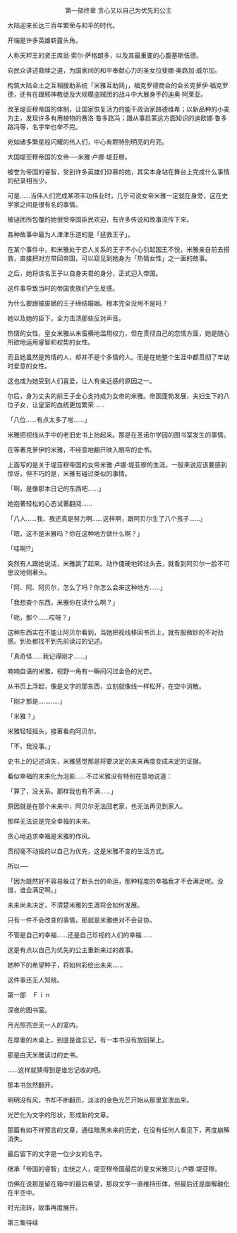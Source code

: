 <p align="center">第一部终章 贪心又以自己为优先的公主</p>

大陆迎来长达三百年繁荣与和平的时代。

开端是许多英雄崭露头角。

人称天秤王的贤王席翁‧索尔‧萨格朗多，以及其最重要的心腹基斯伍德。

向民众讲述救赎之道，为国家间的和平奉献心力的圣女拉斐娜‧奥路加‧威尔加。

构筑大陆全土之互相援助系统「米雅互助网」，福克罗德商会的会长克萝伊‧福克罗德，还有在跟邪神教徒及大规模盗贼团的战斗中大展身手的迪奥‧阿莱亚。

改革堤亚穆帝国的体制，让国家恢复活力的能干政治家路德维希；以新品种的小麦为主，发现许多有用植物的赛洛‧鲁多路冯；跟从事启蒙这方面知识的迪欧娜‧鲁多路冯等，名字举也举不完。

宛如诸多繁星般闪耀的伟人们，中心有颗特别明亮的月亮。

大国堤亚穆帝国的女帝──米雅‧卢娜‧堤亚穆。

被誉为帝国的睿智，受到许多英雄们仰慕的她，其实本身站在舞台上完成什么事情的纪录相当少。

可是……当伟人们完成某项丰功伟业时，几乎可说女帝米雅一定就在身旁，这在史学家之间是很有名的事情。

被谜团所包覆的她很受帝国臣民欢迎，有许多传说和故事流传下来。

各种故事中最为人津津乐道的是「拯救王子」。

在某个事件中，和米雅处于恋人关系的王子不小心引起国王不悦，米雅亲自前去搭救，直接把对方带回帝国，可以窥见到她身为「热情女性」之一面的故事。

之后，她将该名王子以自身夫君的身分，正式迎入帝国。

这件事导致当时的帝国贵族们产生反感。

为什么要跟被废嫡的王子缔结婚姻。根本完全没用不是吗？

她以及她的臣下，全力击溃那些反对声音。

热情的女性，皇女米雅从未蛮横地滥用权力，但在贯彻自己的恋情方面，她是随心所欲地运用睿智和权势的女性。

而且她虽然是热情的人，却并不是个多情的人。而是在她整个生涯中都贯彻了年幼时爱意的女性。

这也成为她受到人们喜爱，让人有亲近感的原因之一。

尔后，身为丈夫的前王子全心支持成为女帝的米雅。帝国蓬勃发展，夫妇生下的八位子女，让皇室的血统更加繁荣……

「八位……有点太多了啦……」

米雅把视线从手中的老旧史书上抬起来。那是在圣诺尔学园的图书室发生的事情。

在等著克萝伊的米雅，不经意地翻开映入眼帘的史书。

上面写的是关于堤亚穆帝国的女帝米雅‧卢娜‧堤亚穆的生涯。一般来说应该要感到惊讶，但不巧的是，米雅有碰过类似的事情。

「啊，是像那本日记的东西吧……」

她抱著轻松的心态试著翻阅……

「八人……我、我还真是努力啊……这样啊，跟阿贝尔生了八个孩子……」

「嗯，这不是米雅吗？你在这种地方做什么啊？」

「哇啊!?」

突然有人跟她说话，米雅跳了起来。动作僵硬地转过头去，就看到阿贝尔一脸不可思议地侧著头。

「阿、阿、阿贝尔，怎么了吗？你怎么会来这种地方……」

「我想查个东西。米雅你在读什么啊？」

「呃，那个……哎呀？」

这种东西实在不能让阿贝尔看到，当她把视线移回书页上，就有股微妙的不对劲感。到处都找不到先前读过的记述。

「真奇怪……我记得刚才……」

喃喃自语的米雅，视野一角有一瞬间闪过金色的光芒。

从书页上浮起，像是文字的那东西，立刻就像线一样松开，在空中消散。

「刚才那是…………」

「米雅？」

米雅轻轻摇头，接著看向阿贝尔。

「不，我没事。」

史书上的记述消失，米雅感觉那是将要决定的未来再度变成未定的证据。

看似幸福的未来化为泡影……不过米雅没有特别在意地说道：

「算了，没关系。那样我也有不满……」

原因就是在那个未来中，阿贝尔无法回老家，也无法再见到家人。

那样无法说是完全幸福的未来。

贪心地追求幸福是米雅的作风。

贯彻毫不动摇的以自己为优先，这是米雅不变的生活方式。

所以──

「因为既然好不容易躲过了断头台的命运，那种程度的幸福我才不会满足呢。没错，谁会满足啊。」

未来尚未决定，不清楚米雅的生涯将会如何发展。

只有一件不会改变的事情，那就是米雅绝对不会妥协。

不管是自己的幸福……还是自己珍视的人们的幸福……

这是有点以自己为优先的公主重新来过的故事。

她种下的希望种子，将如何彩绘出未来……

这件事还无人知晓。

第一部　Ｆｉｎ

深夜的图书室。

月光照亮空无一人的室内。

在厚重的木桌上，到底是谁忘记，有一本书没有放回架上。

那是白天米雅读过的史书。

……这样就猜得到是谁忘记收的吧。

那本书忽然翻开。

明明没有风，书却不断翻页，淡淡的金色光芒开始从那里宣泄出来。

光芒化为文字的形状，形成新的文章。

那篇有如不祥预言的文章，通往暗黑未来的历史，在没有任何人看见下，再度崩解消失。

最后留下的文字是一位少女的名字。

继承「帝国的睿智」血统之人，堤亚穆帝国最后的皇女米雅贝儿‧卢娜‧堤亚穆。

彷佛在说那是留在箱中的最后希望，那段文字一直维持形体，但最后还是崩解融化在半空中。

时光流转，故事再度展开。

第三集待续　


